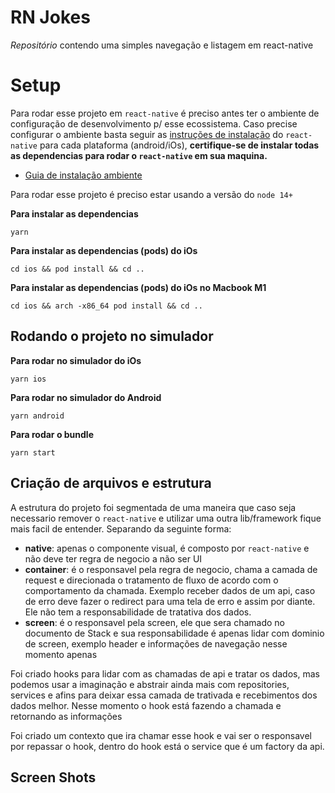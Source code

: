 # RN Jokes

_Repositório_ contendo uma simples navegação e listagem em react-native


# Setup

Para rodar esse projeto em `react-native` é preciso antes ter o ambiente de configuração de desenvolvimento p/ esse ecossistema. 
Caso precise configurar o ambiente basta seguir as [instruções de instalação](https://reactnative.dev/docs/environment-setup) do `react-native` para cada plataforma (android/iOs), **certifique-se de instalar todas as dependencias para rodar o `react-native` em sua maquina.** 
* [Guia de instalação ambiente](https://reactnative.dev/docs/environment-setup)

Para rodar esse projeto é preciso estar usando a versão do `node 14+`

**Para instalar as dependencias**

    yarn

**Para instalar as dependencias (pods) do iOs**

    cd ios && pod install && cd ..
**Para instalar as dependencias (pods) do iOs no Macbook M1**

    cd ios && arch -x86_64 pod install && cd ..
 
 
 ## Rodando o projeto no simulador
**Para rodar no simulador do iOs**

    yarn ios

**Para rodar no simulador do Android**

    yarn android

**Para rodar o bundle**

    yarn start

 



## Criação de arquivos e estrutura

A estrutura do projeto foi segmentada de uma maneira que caso seja necessario remover o `react-native` e utilizar uma outra lib/framework fique mais facil de entender. Separando da seguinte forma:
* **native**: apenas o componente visual, é composto por `react-native` e não deve ter regra de negocio a não ser UI
* **container**: é o responsavel pela regra de negocio, chama a camada de request e direcionada o tratamento de fluxo de acordo com o comportamento da chamada. Exemplo receber dados de um api, caso de erro deve fazer o redirect para uma tela de erro e assim por diante. Ele não tem a responsabilidade de tratativa dos dados.
* **screen**: é o responsavel pela screen, ele que sera chamado no documento de Stack e sua responsabilidade é apenas lidar com dominio de screen, exemplo header e informações de navegação nesse momento apenas

Foi criado hooks para lidar com as chamadas de api e tratar os dados, mas podemos usar a imaginação e abstrair ainda mais com repositories, services e afins para deixar essa camada de trativada e recebimentos dos dados melhor. Nesse momento o hook está fazendo a chamada e retornando as informações

Foi criado um contexto que ira chamar esse hook e vai ser o responsavel por repassar o hook, dentro do hook está o service que é um factory da api.

## Screen Shots

